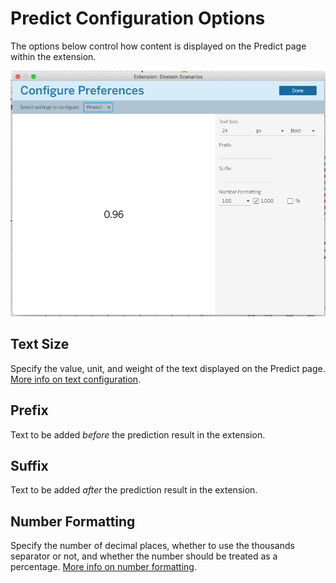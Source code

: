 # Predict Configuration Options

The options below control how content is displayed on the Predict page within the extension.

![Predict Configuration](../static/img/predict-settings.png)

## Text Size

Specify the value, unit, and weight of the text displayed on the Predict page. [More info on text configuration](../shared/text-config.md).

## Prefix

Text to be added _before_ the prediction result in the extension.

## Suffix

Text to be added _after_ the prediction result in the extension.

## Number Formatting

Specify the number of decimal places, whether to use the thousands separator or not, and whether the number should be treated as a percentage. [More info on number formatting](../shared/number-formatting.md).